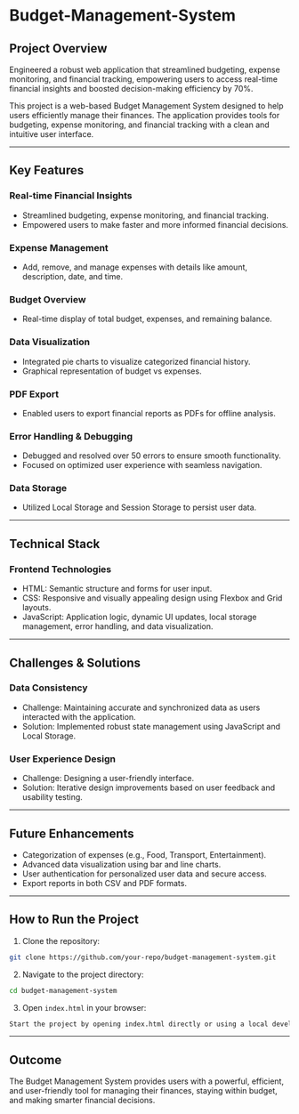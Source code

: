 # Budget-Management-System

## Project Overview
Engineered a robust web application that streamlined budgeting, expense monitoring, and financial tracking, empowering users to access real-time financial insights and boosted decision-making efficiency by 70%.

This project is a web-based Budget Management System designed to help users efficiently manage their finances. The application provides tools for budgeting, expense monitoring, and financial tracking with a clean and intuitive user interface.

---

## Key Features

### Real-time Financial Insights
- Streamlined budgeting, expense monitoring, and financial tracking.
- Empowered users to make faster and more informed financial decisions.

### Expense Management
- Add, remove, and manage expenses with details like amount, description, date, and time.

### Budget Overview
- Real-time display of total budget, expenses, and remaining balance.

### Data Visualization
- Integrated pie charts to visualize categorized financial history.
- Graphical representation of budget vs expenses.

### PDF Export
- Enabled users to export financial reports as PDFs for offline analysis.

### Error Handling & Debugging
- Debugged and resolved over 50 errors to ensure smooth functionality.
- Focused on optimized user experience with seamless navigation.

### Data Storage
- Utilized Local Storage and Session Storage to persist user data.

---

## Technical Stack

### Frontend Technologies
- HTML: Semantic structure and forms for user input.
- CSS: Responsive and visually appealing design using Flexbox and Grid layouts.
- JavaScript: Application logic, dynamic UI updates, local storage management, error handling, and data visualization.

---

## Challenges & Solutions

### Data Consistency
- Challenge: Maintaining accurate and synchronized data as users interacted with the application.
- Solution: Implemented robust state management using JavaScript and Local Storage.

### User Experience Design
- Challenge: Designing a user-friendly interface.
- Solution: Iterative design improvements based on user feedback and usability testing.

---

## Future Enhancements
- Categorization of expenses (e.g., Food, Transport, Entertainment).
- Advanced data visualization using bar and line charts.
- User authentication for personalized user data and secure access.
- Export reports in both CSV and PDF formats.

---

## How to Run the Project

1. Clone the repository:
```bash
git clone https://github.com/your-repo/budget-management-system.git
```

2. Navigate to the project directory:
```bash
cd budget-management-system
```

3. Open `index.html` in your browser:
```bash
Start the project by opening index.html directly or using a local development server.
```

---

## Outcome
The Budget Management System provides users with a powerful, efficient, and user-friendly tool for managing their finances, staying within budget, and making smarter financial decisions.




